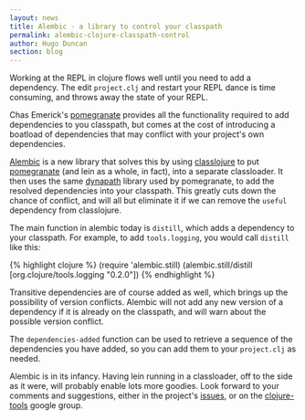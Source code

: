 ```yaml
---
layout: news
title: Alembic - a library to control your classpath
permalink: alembic-clojure-classpath-control
author: Hugo Duncan
section: blog
---
```


Working at the REPL in clojure flows well until you need to add a dependency.
The edit `project.clj` and restart your REPL dance is time consuming, and throws
away the state of your REPL.

Chas Emerick's [pomegranate](https://github.com/cemerick/pomegranate) provides
all the functionality required to add dependencies to you classpath, but comes
at the cost of introducing a boatload of dependencies that may conflict with
your project's own dependencies.

[Alembic](https://github.com/pallet/alembic) is a new library that solves this
by using [classlojure](https://github.com/flatland/classlojure) to put
[pomegranate](https://github.com/cemerick/pomegranate) (and lein as a whole, in
fact), into a separate classloader.  It then uses the same
[dynapath](https://github.com/tobias/dynapath) library used by pomegranate, to
add the resolved dependencies into your classpath.  This greatly cuts down the
chance of conflict, and will all but eliminate it if we can remove the `useful`
dependency from classlojure.

The main function in alembic today is `distill`, which adds a dependency to your
classpath.  For example, to add `tools.logging`, you would call `distill` like
this:

{% highlight clojure %}
(require 'alembic.still)
(alembic.still/distill [org.clojure/tools.logging "0.2.0"])
{% endhighlight %}

Transitive dependencies are of course added as well, which brings up the
possibility of version conflicts.  Alembic will not add any new version of a
dependency if it is already on the classpath, and will warn about the possible
version conflict.

The `dependencies-added` function can be used to retrieve a sequence of the
dependencies you have added, so you can add them to your `project.clj` as
needed.

Alembic is in its infancy.  Having lein running in a classloader, off to the
side as it were, will probably enable lots more goodies.  Look forward to your
comments and suggestions, either in the project's
[issues](https://github.com/pallet/alembic), or on the
[clojure-tools](https://groups.google.com/forum/?fromgroups#!forum/clojure-tools)
google group.
